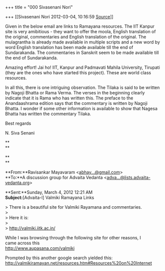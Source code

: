 +++
title = "000 Sivasenani Nori"

+++
[[Sivasenani Nori	2012-03-04, 10:16:59 [Source](https://groups.google.com/g/bvparishat/c/y8EDdme2VK4)]]



Given in the below email are links to Ramayana resources. The IIT Kanpur site is very amibitious - they want to offer the moola, English translation of the original, commentaries and English translation of the original. The mulagrantha is already made available in multiple scripts and a new word by word English translation has been made available till the end of Sundarakanda. The commentaries in Sanskrit seem to be made available till the end of Sundarakanda.

  

Amazing effort! Jai ho! IIT, Kanpur and Padmavati Mahila University, Tirupati (they are the ones who have started this project). These are world class resources.

  

In all this, there is one intriguing observation. The Tilaka is said to be written by Nagoji Bhatta or Rama Verma. The verses in the beginning clearly indicate that it is Rama who has written this. The preface to the Anandaashrama edition says that the commentary is written by Nagoji Bhatta. I wonder if some other information is available to show that Nagesa Bhatta has written the commentary Tilaka.

  

Best regards

N. Siva Senani

**  
**

**  
**

**From:**Ravisankar Mayavaram \<[abhay...@gmail.com]()\>  
**To:**A discussion group for Advaita Vedanta \<[adva...@lists.advaita-vedanta.org]()\>

**Sent:**Sunday, March 4, 2012 12:21 AM  
**Subject:**\[Advaita-l\] Valmiki Ramayana Links  

  
\> There is a beautiful site for Valmiki Rayamana and commentaries.  
\>  
\> Here it is:  
\>  
\> <http://valmiki.iitk.ac.in/>  
  
While I was browsing through the following site for other reasons, I  
came across this  
<http://www.aupasana.com/valmiki>  
  
Prompted by this another google search yielded this:  
<http://valmikiramayan.net/resources.htm#Resources%20on%20Internet>

